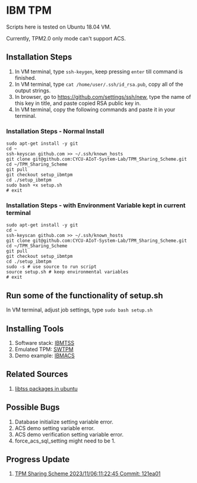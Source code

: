 # IBM TPM

Scripts here is tested on Ubuntu 18.04 VM.

Currently, TPM2.0 only mode can't support ACS.

## Installation Steps

1. In VM terminal, type ```ssh-keygen```, keep pressing ```enter``` till command is finished.
2. In VM terminal, type ```cat /home/user/.ssh/id_rsa.pub```, copy all of the output strings.
3. In browser, go to <https://github.com/settings/ssh/new>, type the name of this key in title, and paste copied RSA public key in.
4. In VM terminal, copy the following commands and paste it in your terminal.

### Installation Steps - Normal Install

```shell
sudo apt-get install -y git
cd ~
ssh-keyscan github.com >> ~/.ssh/known_hosts
git clone git@github.com:CYCU-AIoT-System-Lab/TPM_Sharing_Scheme.git
cd ~/TPM_Sharing_Scheme
git pull
git checkout setup_ibmtpm
cd ./setup_ibmtpm
sudo bash +x setup.sh
# exit
```

### Installation Steps - with Environment Variable kept in current terminal

```shell
sudo apt-get install -y git
cd ~
ssh-keyscan github.com >> ~/.ssh/known_hosts
git clone git@github.com:CYCU-AIoT-System-Lab/TPM_Sharing_Scheme.git
cd ~/TPM_Sharing_Scheme
git pull
git checkout setup_ibmtpm
cd ./setup_ibmtpm
sudo -s # use source to run script
source setup.sh # keep environmental variables
# exit
```

## Run some of the functionality of setup.sh

In VM terminal, adjust job settings, type ```sudo bash setup.sh```

## Installing Tools

1. Software stack: [IBMTSS](https://github.com/kgoldman/ibmtss)
2. Emulated TPM: [SWTPM](https://github.com/stefanberger/swtpm)
3. Demo example: [IBMACS](https://github.com/kgoldman/acs)

## Related Sources

1. [libtss packages in ubuntu](https://packages.ubuntu.com/search?keywords=libtss&searchon=names)

## Possible Bugs

1. Database initialize setting variable error.
2. ACS demo setting variable error.
3. ACS demo verification setting variable error.
4. force_acs_sql_setting might need to be 1.

## Progress Update

1. [TPM Sharing Scheme 2023/11/06:11:22:45 Commit: 121ea01](https://youtu.be/RcyuaFtERZM)
